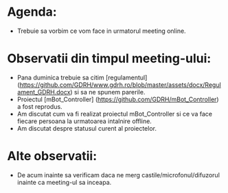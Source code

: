 # Agenda:
* Trebuie sa vorbim ce vom face in urmatorul meeting online.
# Observatii din timpul meeting-ului:
* Pana duminica trebuie sa citim [regulamentul] (https://github.com/GDRH/www.gdrh.ro/blob/master/assets/docx/Regulament_GDRH.docx) si sa ne spunem parerile.
* Proiectul [mBot_Controller] (https://github.com/GDRH/mBot_Controller) a fost reprodus.
* Am discutat cum va fi realizat proiectul mBot_Controller si ce va face fiecare persoana la urmatoarea intalnire offline.
* Am discutat despre statusul curent al proiectelor.
# Alte observatii:
* De acum inainte sa verificam daca ne merg castile/microfonul/difuzorul inainte ca meeting-ul sa inceapa.